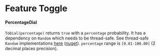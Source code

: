 # Feature Toggle

#### PercentageDial

`ToDial(percentage)` returns `true` with a `percentage` probability. It has a dependency on `Random` which needs to be thread-safe. See thread-safe `Random` implementations [here](https://github.com/rmandvikar/random2) ([nuget](https://www.nuget.org/packages/rm.Random2)). `percentage` range is `[0.01-100.00]` (2 decimal places precision).

